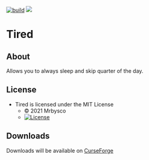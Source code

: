 [![build](https://github.com/Mrbysco/Tired/actions/workflows/build.yml/badge.svg)](https://github.com/Mrbysco/Tired/actions/workflows/build.yml) 
[![](http://cf.way2muchnoise.eu/versions/567492.svg)](https://www.curseforge.com/minecraft/mc-mods/tired)

# Tired #

## About ##
Allows you to always sleep and skip quarter of the day.

## License ##
* Tired is licensed under the MIT License
    - © 2021 Mrbysco
    - [![License](https://img.shields.io/badge/License-MIT-red.svg?style=flat)](http://opensource.org/licenses/MIT)


## Downloads ##
Downloads will be available on [CurseForge](https://www.curseforge.com/minecraft/mc-mods/tored)